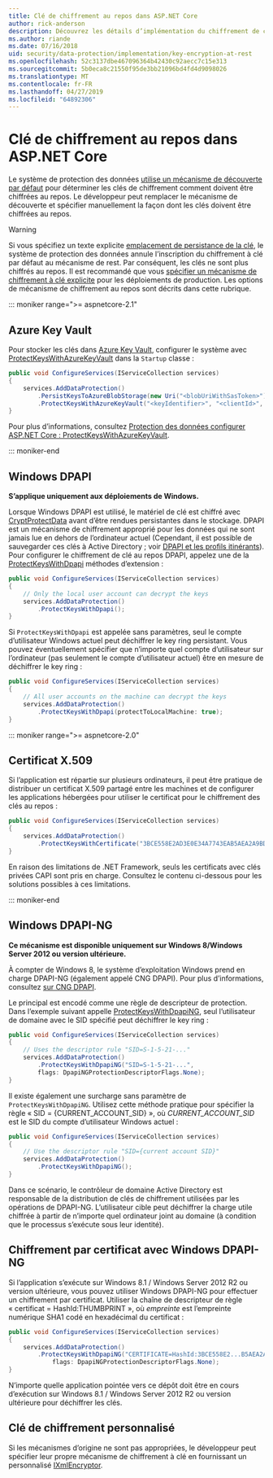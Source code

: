 ```yaml
---
title: Clé de chiffrement au repos dans ASP.NET Core
author: rick-anderson
description: Découvrez les détails d’implémentation du chiffrement de clé de Protection des données ASP.NET Core au repos.
ms.author: riande
ms.date: 07/16/2018
uid: security/data-protection/implementation/key-encryption-at-rest
ms.openlocfilehash: 52c3137dbe467096364b42430c92aecc7c15e313
ms.sourcegitcommit: 5b0eca8c21550f95de3bb21096bd4fd4d9098026
ms.translationtype: MT
ms.contentlocale: fr-FR
ms.lasthandoff: 04/27/2019
ms.locfileid: "64892306"
---
```

# <a name="key-encryption-at-rest-in-aspnet-core"></a>Clé de chiffrement au repos dans ASP.NET Core

Le système de protection des données [utilise un mécanisme de découverte par défaut](xref:security/data-protection/configuration/default-settings) pour déterminer les clés de chiffrement comment doivent être chiffrées au repos. Le développeur peut remplacer le mécanisme de découverte et spécifier manuellement la façon dont les clés doivent être chiffrées au repos.

> [!WARNING]
> Si vous spécifiez un texte explicite [emplacement de persistance de la clé](xref:security/data-protection/implementation/key-storage-providers), le système de protection des données annule l’inscription du chiffrement à clé par défaut au mécanisme de rest. Par conséquent, les clés ne sont plus chiffrés au repos. Il est recommandé que vous [spécifier un mécanisme de chiffrement à clé explicite](xref:security/data-protection/implementation/key-encryption-at-rest) pour les déploiements de production. Les options de mécanisme de chiffrement au repos sont décrits dans cette rubrique.

::: moniker range=">= aspnetcore-2.1"

## <a name="azure-key-vault"></a>Azure Key Vault

Pour stocker les clés dans [Azure Key Vault](https://azure.microsoft.com/services/key-vault/), configurer le système avec [ProtectKeysWithAzureKeyVault](/dotnet/api/microsoft.aspnetcore.dataprotection.azuredataprotectionbuilderextensions.protectkeyswithazurekeyvault) dans la `Startup` classe :

```csharp
public void ConfigureServices(IServiceCollection services)
{
    services.AddDataProtection()
        .PersistKeysToAzureBlobStorage(new Uri("<blobUriWithSasToken>"))
        .ProtectKeysWithAzureKeyVault("<keyIdentifier>", "<clientId>", "<clientSecret>");
}
```

Pour plus d’informations, consultez [Protection des données configurer ASP.NET Core : ProtectKeysWithAzureKeyVault](xref:security/data-protection/configuration/overview#protectkeyswithazurekeyvault).

::: moniker-end

## <a name="windows-dpapi"></a>Windows DPAPI

**S’applique uniquement aux déploiements de Windows.**

Lorsque Windows DPAPI est utilisé, le matériel de clé est chiffré avec [CryptProtectData](/windows/desktop/api/dpapi/nf-dpapi-cryptprotectdata) avant d’être rendues persistantes dans le stockage. DPAPI est un mécanisme de chiffrement approprié pour les données qui ne sont jamais lue en dehors de l’ordinateur actuel (Cependant, il est possible de sauvegarder ces clés à Active Directory ; voir [DPAPI et les profils itinérants](https://support.microsoft.com/kb/309408/#6)). Pour configurer le chiffrement de clé au repos DPAPI, appelez une de la [ProtectKeysWithDpapi](/dotnet/api/microsoft.aspnetcore.dataprotection.dataprotectionbuilderextensions.protectkeyswithdpapi) méthodes d’extension :

```csharp
public void ConfigureServices(IServiceCollection services)
{
    // Only the local user account can decrypt the keys
    services.AddDataProtection()
        .ProtectKeysWithDpapi();
}
```

Si `ProtectKeysWithDpapi` est appelée sans paramètres, seul le compte d’utilisateur Windows actuel peut déchiffrer le key ring persistant. Vous pouvez éventuellement spécifier que n’importe quel compte d’utilisateur sur l’ordinateur (pas seulement le compte d’utilisateur actuel) être en mesure de déchiffrer le key ring :

```csharp
public void ConfigureServices(IServiceCollection services)
{
    // All user accounts on the machine can decrypt the keys
    services.AddDataProtection()
        .ProtectKeysWithDpapi(protectToLocalMachine: true);
}
```

::: moniker range=">= aspnetcore-2.0"

## <a name="x509-certificate"></a>Certificat X.509

Si l’application est répartie sur plusieurs ordinateurs, il peut être pratique de distribuer un certificat X.509 partagé entre les machines et de configurer les applications hébergées pour utiliser le certificat pour le chiffrement des clés au repos :

```csharp
public void ConfigureServices(IServiceCollection services)
{
    services.AddDataProtection()
        .ProtectKeysWithCertificate("3BCE558E2AD3E0E34A7743EAB5AEA2A9BD2575A0");
}
```

En raison des limitations de .NET Framework, seuls les certificats avec clés privées CAPI sont pris en charge. Consultez le contenu ci-dessous pour les solutions possibles à ces limitations.

::: moniker-end

## <a name="windows-dpapi-ng"></a>Windows DPAPI-NG

**Ce mécanisme est disponible uniquement sur Windows 8/Windows Server 2012 ou version ultérieure.**

À compter de Windows 8, le système d’exploitation Windows prend en charge DPAPI-NG (également appelé CNG DPAPI). Pour plus d’informations, consultez [sur CNG DPAPI](/windows/desktop/SecCNG/cng-dpapi).

Le principal est encodé comme une règle de descripteur de protection. Dans l’exemple suivant appelle [ProtectKeysWithDpapiNG](/dotnet/api/microsoft.aspnetcore.dataprotection.dataprotectionbuilderextensions.protectkeyswithdpaping), seul l’utilisateur de domaine avec le SID spécifié peut déchiffrer le key ring :

```csharp
public void ConfigureServices(IServiceCollection services)
{
    // Uses the descriptor rule "SID=S-1-5-21-..."
    services.AddDataProtection()
        .ProtectKeysWithDpapiNG("SID=S-1-5-21-...",
        flags: DpapiNGProtectionDescriptorFlags.None);
}
```

Il existe également une surcharge sans paramètre de `ProtectKeysWithDpapiNG`. Utilisez cette méthode pratique pour spécifier la règle « SID = {CURRENT_ACCOUNT_SID} », où *CURRENT_ACCOUNT_SID* est le SID du compte d’utilisateur Windows actuel :

```csharp
public void ConfigureServices(IServiceCollection services)
{
    // Use the descriptor rule "SID={current account SID}"
    services.AddDataProtection()
        .ProtectKeysWithDpapiNG();
}
```

Dans ce scénario, le contrôleur de domaine Active Directory est responsable de la distribution de clés de chiffrement utilisées par les opérations de DPAPI-NG. L’utilisateur cible peut déchiffrer la charge utile chiffrée à partir de n’importe quel ordinateur joint au domaine (à condition que le processus s’exécute sous leur identité).

## <a name="certificate-based-encryption-with-windows-dpapi-ng"></a>Chiffrement par certificat avec Windows DPAPI-NG

Si l’application s’exécute sur Windows 8.1 / Windows Server 2012 R2 ou version ultérieure, vous pouvez utiliser Windows DPAPI-NG pour effectuer un chiffrement par certificat. Utiliser la chaîne de descripteur de règle « certificat = HashId:THUMBPRINT », où *empreinte* est l’empreinte numérique SHA1 codé en hexadécimal du certificat :

```csharp
public void ConfigureServices(IServiceCollection services)
{
    services.AddDataProtection()
        .ProtectKeysWithDpapiNG("CERTIFICATE=HashId:3BCE558E2...B5AEA2A9BD2575A0",
            flags: DpapiNGProtectionDescriptorFlags.None);
}
```

N’importe quelle application pointée vers ce dépôt doit être en cours d’exécution sur Windows 8.1 / Windows Server 2012 R2 ou version ultérieure pour déchiffrer les clés.

## <a name="custom-key-encryption"></a>Clé de chiffrement personnalisé

Si les mécanismes d’origine ne sont pas appropriées, le développeur peut spécifier leur propre mécanisme de chiffrement à clé en fournissant un personnalisé [IXmlEncryptor](/dotnet/api/microsoft.aspnetcore.dataprotection.xmlencryption.ixmlencryptor).
